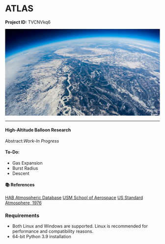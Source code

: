# ATLAS

**Project ID:**  TVCNVkq6

<p align="center">
  <img src="https://github.com/epochlab/ATLAS/blob/main/sample.png">
</p>

--------------------------------------------------------------------

#### High-Altitude Balloon Research
Abstract:*Work-In Progress*

#### To-Do:
- Gas Expansion
- Burst Radius
- Descent

#### :books: References
[HAB Atmospheric Database](https://www.iastatedigitalpress.com/ahac/article/8346/galley/7933/view/)
[USM School of Aerospace](https://iopscience.iop.org/article/10.1088/1742-6596/1005/1/012048/pdf)
[US Standard Atmosphere, 1976](https://www.ngdc.noaa.gov/stp/space-weather/online-publications/miscellaneous/us-standard-atmosphere-1976/us-standard-atmosphere_st76-1562_noaa.pdf)

### Requirements
- Both Linux and Windows are supported. Linux is recommended for performance and compatibility reasons.
- 64-bit Python 3.9 installation